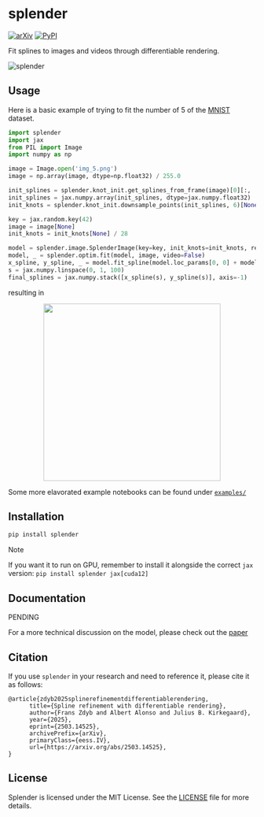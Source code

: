 # splender

[![arXiv](https://img.shields.io/badge/arXiv-2503.14525-b31b1b.svg?style=flat)](https://arxiv.org/abs/2503.14525)
[![PyPI](https://img.shields.io/pypi/v/splender.svg)](https://pypi.org/project/splender/)

Fit splines to images and videos through differentiable rendering.

![splender](https://github.com/user-attachments/assets/a0d23eae-5b04-4504-bf0e-f05dd7e4bdc8)


## Usage

Here is a basic example of trying to fit the number of 5 of the [MNIST](https://en.wikipedia.org/wiki/MNIST_database) dataset.

```python
import splender
import jax
from PIL import Image
import numpy as np

image = Image.open('img_5.png')
image = np.array(image, dtype=np.float32) / 255.0

init_splines = splender.knot_init.get_splines_from_frame(image)[0][:, ::-1]
init_splines = jax.numpy.array(init_splines, dtype=jax.numpy.float32)
init_knots = splender.knot_init.downsample_points(init_splines, 6)[None]

key = jax.random.key(42)
image = image[None]
init_knots = init_knots[None] / 28

model = splender.image.SplenderImage(key=key, init_knots=init_knots, res=28, global_scale=0.3)
model, _ = splender.optim.fit(model, image, video=False)
x_spline, y_spline, _ = model.fit_spline(model.loc_params[0, 0] + model.knot_params[0, 0])
s = jax.numpy.linspace(0, 1, 100) 
final_splines = jax.numpy.stack([x_spline(s), y_spline(s)], axis=-1)
```
resulting in
<p align="center">
  <img src="https://github.com/user-attachments/assets/ccef7f3f-cf2c-4137-9fbb-d55d708b0909" style="width: auto; height: 360px;" />
</p>

Some more elavorated example notebooks can be found under [`examples/`](examples/)

## Installation

```bash
pip install splender
```

> [!NOTE]
> If you want it to run on GPU, remember to install it alongside the correct `jax` version: `pip install splender jax[cuda12]`

## Documentation

PENDING

For a more technical discussion on the model, please check out the [paper](https://doi.org/10.48550/arXiv.2503.14525)

## Citation

If you use `splender` in your research and need to reference it, please cite it as follows:

```
@article{zdyb2025splinerefinementdifferentiablerendering,
      title={Spline refinement with differentiable rendering}, 
      author={Frans Zdyb and Albert Alonso and Julius B. Kirkegaard},
      year={2025},
      eprint={2503.14525},
      archivePrefix={arXiv},
      primaryClass={eess.IV},
      url={https://arxiv.org/abs/2503.14525}, 
}
```

## License
Splender is licensed under the MIT License. See the [LICENSE](LICENSE) file for more details.

